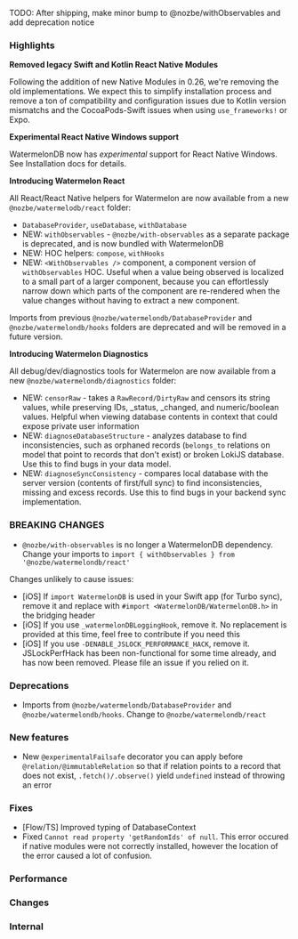 TODO: After shipping, make minor bump to @nozbe/withObservables and add deprecation notice

### Highlights

**Removed legacy Swift and Kotlin React Native Modules**

Following the addition of new Native Modules in 0.26, we're removing the old implementations. We expect this to simplify installation process and remove a ton of compatibility and configuration issues due to Kotlin version mismatchs and the CocoaPods-Swift issues when using `use_frameworks!` or Expo.

**Experimental React Native Windows support**

WatermelonDB now has _experimental_ support for React Native Windows. See Installation docs for details.

**Introducing Watermelon React**

All React/React Native helpers for Watermelon are now available from a new `@nozbe/watermelodb/react` folder:

- `DatabaseProvider`, `useDatabase`, `withDatabase`
- NEW: `withObservables` - `@nozbe/with-observables` as a separate package is deprecated, and is now bundled with WatermelonDB
- NEW: HOC helpers: `compose`, `withHooks`
- NEW: `<WithObservables />` component, a component version of `withObservables` HOC. Useful when a value being observed is localized to a small part of a larger component, because you can effortlessly narrow down which parts of the component are re-rendered when the value changes without having to extract a new component.

Imports from previous `@nozbe/watermelondb/DatabaseProvider` and `@nozbe/watermelondb/hooks` folders are deprecated and will be removed in a future version.

**Introducing Watermelon Diagnostics**

All debug/dev/diagnostics tools for Watermelon are now available from a new `@nozbe/watermelondb/diagnostics` folder:

- NEW: `censorRaw` - takes a `RawRecord/DirtyRaw` and censors its string values, while preserving IDs, _status, _changed, and numeric/boolean values. Helpful when viewing database contents in context that could expose private user information
- NEW: `diagnoseDatabaseStructure` - analyzes database to find inconsistencies, such as orphaned records (`belongs_to` relations on model that point to records that don't exist) or broken LokiJS database. Use this to find bugs in your data model.
- NEW: `diagnoseSyncConsistency` - compares local database with the server version (contents of first/full sync) to find inconsistencies, missing and excess records. Use this to find bugs in your backend sync implementation.

### BREAKING CHANGES

- `@nozbe/with-observables` is no longer a WatermelonDB dependency. Change your imports to `import { withObservables } from '@nozbe/watermelondb/react'`

Changes unlikely to cause issues:

- [iOS] If `import WatermelonDB` is used in your Swift app (for Turbo sync), remove it and replace with `#import <WatermelonDB/WatermelonDB.h>` in the bridging header
- [iOS] If you use `_watermelonDBLoggingHook`, remove it. No replacement is provided at this time, feel free to contribute if you need this
- [iOS] If you use `-DENABLE_JSLOCK_PERFORMANCE_HACK`, remove it. JSLockPerfHack has been non-functional for some time already, and has now been removed. Please file an issue if you relied on it.

### Deprecations

- Imports from `@nozbe/watermelondb/DatabaseProvider` and `@nozbe/watermelondb/hooks`. Change to `@nozbe/watermelondb/react`

### New features

- New `@experimentalFailsafe` decorator you can apply before `@relation/@immutableRelation` so that if relation points to a record that does not exist, `.fetch()/.observe()` yield `undefined` instead of throwing an error

### Fixes

- [Flow/TS] Improved typing of DatabaseContext
- Fixed `Cannot read property 'getRandomIds' of null`. This error occured if native modules were not correctly installed, however the location of the error caused a lot of confusion.

### Performance

### Changes

### Internal

